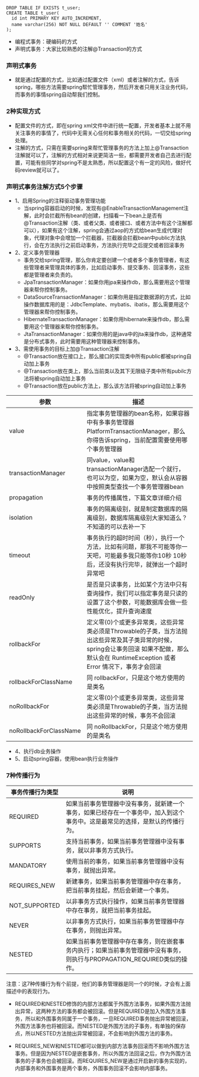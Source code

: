 ```text
DROP TABLE IF EXISTS t_user;
CREATE TABLE t_user(
  id int PRIMARY KEY AUTO_INCREMENT,
  name varchar(256) NOT NULL DEFAULT '' COMMENT '姓名'
);
```

+ 编程式事务：硬编码的方式
+ 声明式事务：大家比较熟悉的注解@Transaction的方式


### 声明式事务
+ 就是通过配置的方式，比如通过配置文件（xml）或者注解的方式，告诉spring，哪些方法需要spring帮忙管理事务，然后开发者只用关注业务代码，而事务的事情spring自动帮我们控制。

### 2种实现方式
+ 配置文件的方式，即在spring xml文件中进行统一配置，开发者基本上就不用关注事务的事情了，代码中无需关心任何和事务相关的代码，一切交给spring处理。
+ 注解的方式，只需在需要spring来帮忙管理事务的方法上加上@Transaction注解就可以了，注解的方式相对来说更简洁一些，都需要开发者自己去进行配置，可能有些同学对spring不是太熟悉，所以配置这个有一定的风险，做好代码review就可以了。

### 声明式事务注解方式5个步骤
+ 1、启用Spring的注释驱动事务管理功能
    + 当spring容器启动的时候，发现有@EnableTransactionManagement注解，此时会拦截所有bean的创建，扫描看一下bean上是否有@Transaction注解（类、或者父类、或者接口、或者方法中有这个注解都可以），如果有这个注解，spring会通过aop的方式给bean生成代理对象，代理对象中会增加一个拦截器，拦截器会拦截bean中public方法执行，会在方法执行之前启动事务，方法执行完毕之后提交或者回滚事务
+ 2、定义事务管理器
    + 事务交给spring管理，那么你肯定要创建一个或者多个事务管理者，有这些管理者来管理具体的事务，比如启动事务、提交事务、回滚事务，这些都是管理者来负责的。
    + JpaTransactionManager：如果你用jpa来操作db，那么需要用这个管理器来帮你控制事务。
    + DataSourceTransactionManager：如果你用是指定数据源的方式，比如操作数据库用的是：JdbcTemplate、mybatis、ibatis，那么需要用这个管理器来帮你控制事务。
    + HibernateTransactionManager：如果你用hibernate来操作db，那么需要用这个管理器来帮你控制事务。
    + JtaTransactionManager：如果你用的是java中的jta来操作db，这种通常是分布式事务，此时需要用这种管理器来控制事务。
+ 3、需使用事务的目标上加@Transaction注解
    + @Transaction放在接口上，那么接口的实现类中所有public都被spring自动加上事务
    + @Transaction放在类上，那么当前类以及其下无限级子类中所有pubilc方法将被spring自动加上事务
    + @Transaction放在public方法上，那么该方法将被spring自动加上事务


|参数|	描述|
|---|---|
|value|指定事务管理器的bean名称，如果容器中有多事务管理器PlatformTransactionManager，那么你得告诉spring，当前配置需要使用哪个事务管理器|
|transactionManager|	同value，value和transactionManager选配一个就行，也可以为空，如果为空，默认会从容器中按照类型查找一个事务管理器bean|
|propagation|	事务的传播属性，下篇文章详细介绍|
|isolation	|事务的隔离级别，就是制定数据库的隔离级别，数据库隔离级别大家知道么？不知道的可以去补一下
|timeout|	事务执行的超时时间（秒），执行一个方法，比如有问题，那我不可能等你一天吧，可能最多我只能等你10秒 10秒后，还没有执行完毕，就弹出一个超时异常吧
|readOnly|	是否是只读事务，比如某个方法中只有查询操作，我们可以指定事务是只读的 设置了这个参数，可能数据库会做一些性能优化，提升查询速度
|rollbackFor|	定义零(0)个或更多异常类，这些异常类必须是Throwable的子类，当方法抛出这些异常及其子类异常的时候，spring会让事务回滚 如果不配做，那么默认会在 RuntimeException 或者 Error 情况下，事务才会回滚
|rollbackForClassName|	同 rollbackFor，只是这个地方使用的是类名
|noRollbackFor	|定义零(0)个或更多异常类，这些异常类必须是Throwable的子类，当方法抛出这些异常的时候，事务不会回滚
|noRollbackForClassName|	同 noRollbackFor，只是这个地方使用的是类名

+ 4、执行db业务操作
+ 5、启动spring容器，使用bean执行业务操作


### 7种传播行为

|事务传播行为类型|	说明|
|---|---|
|REQUIRED|	如果当前事务管理器中没有事务，就新建一个事务，如果已经存在一个事务中，加入到这个事务中。这是最常见的选择，是默认的传播行为。|
|SUPPORTS|	支持当前事务，如果当前事务管理器中没有事务，就以非事务方式执行。|
|MANDATORY|	使用当前的事务，如果当前事务管理器中没有事务，就抛出异常。|
|REQUIRES_NEW|	新建事务，如果当前事务管理器中存在事务，把当前事务挂起，然后会新建一个事务。|
|NOT_SUPPORTED|	以非事务方式执行操作，如果当前事务管理器中存在事务，就把当前事务挂起。|
|NEVER|	以非事务方式执行，如果当前事务管理器中存在事务，则抛出异常。|
|NESTED|	如果当前事务管理器中存在事务，则在嵌套事务内执行；如果当前事务管理器中没有事务，则执行与PROPAGATION_REQUIRED类似的操作。|

注意：这7种传播行为有个前提，他们的事务管理器是同一个的时候，才会有上面描述中的表现行为。


+ REQUIRED和NESTED修饰的内部方法都属于外围方法事务，如果外围方法抛出异常，这两种方法的事务都会被回滚。但是REQUIRED是加入外围方法事务，所以和外围事务同属于一个事务，一旦REQUIRED事务抛出异常被回滚，外围方法事务也将被回滚。而NESTED是外围方法的子事务，有单独的保存点，所以NESTED方法抛出异常被回滚，不会影响到外围方法的事务。


+ REQUIRES_NEW和NESTED都可以做到内部方法事务回滚而不影响外围方法事务。但是因为NESTED是嵌套事务，所以外围方法回滚之后，作为外围方法事务的子事务也会被回滚。而REQUIRES_NEW是通过开启新的事务实现的，内部事务和外围事务是两个事务，外围事务回滚不会影响内部事务。

